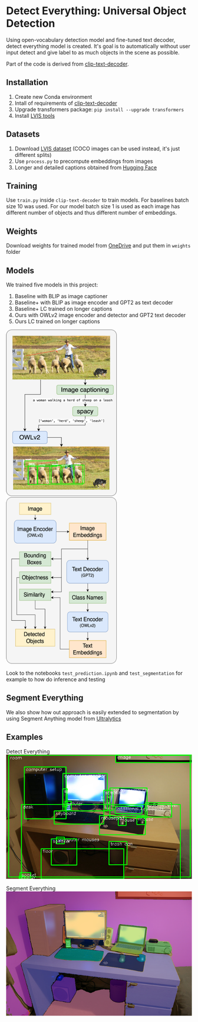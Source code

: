 # Detect Everything: Universal Object Detection

Using open-vocabulary detection model and fine-tuned text decoder, detect everything model is created. It's goal is to automatically without user input detect and give label to as much objects in the scene as possible. 

Part of the code is derived from [clip-text-decoder](https://github.com/fkodom/clip-text-decoder). 

## Installation

1. Create new Conda environment
2. Intall of requirements of [clip-text-decoder](https://github.com/fkodom/clip-text-decoder)
3. Upgrade transformers package: `pip install --upgrade transformers`
4. Install [LVIS tools](https://github.com/lvis-dataset/lvis-api)

## Datasets

1. Download [LVIS dataset](https://www.lvisdataset.org) (COCO images can be used instead, it's just different splits)
2. Use `process.py` to precompute embeddings from images
3. Longer and detailed captions obtained from [Hugging Face](https://huggingface.co/datasets/laion/220k-GPT4Vision-captions-from-LIVIS)

## Training

Use `train.py` inside `clip-text-decoder` to train models. For baselines batch size 10 was used. For our model batch size 1 is used as each image has different number of objects and thus different number of embeddings. 

## Weights

Download weights for trained model from [OneDrive](https://mbzuaiac-my.sharepoint.com/:f:/g/personal/rikhat_akizhanov_mbzuai_ac_ae/EibLugs_dK5Fkc29vMSNo3MBPbnC6Ycm5HoH8tXtKQcmTA?e=vVcoGI) and put them in `weights` folder

## Models

We trained five models in this project:

1. Baseline with BLIP as image captioner
2. Baseline+ with BLIP as image encoder and GPT2 as text decoder
3. Baseline+ LC trained on longer captions
4. Ours with OWLv2 image encoder and detector and GPT2 text decoder
5. Ours LC trained on longer captions

<img src="images/baseline.png" alt="baseline" title="A cute kitten" width="300" height="450" /> 

<img src="images/proposed model.png" alt="baseline" title="A cute kitten" width="300" height="450" /> 

Look to the notebooks `test_prediction.ipynb` and `test_segmentation` for example to how do inference and testing

## Segment Everything

We also show how out approach is easily extended to segmentation by using Segment Anything model from [Ultralytics](https://docs.ultralytics.com/models/sam/)

## Examples 

Detect Everything
![det](images/0_det.png)

Segment Everything
![seg](images/0_seg.png)